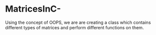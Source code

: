 # MatricesInC-
Using the concept of OOPS, we are are creating a class which contains different types of matrices and perform different functions on them.
